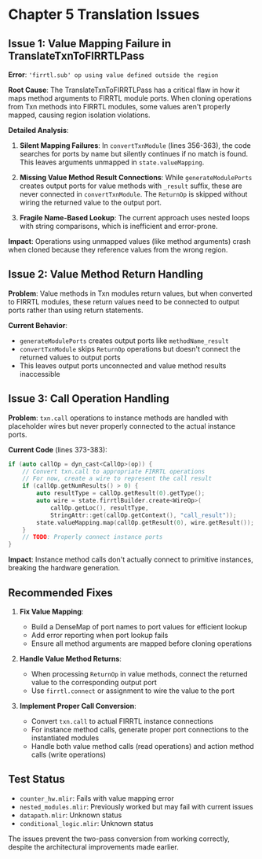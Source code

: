 # Chapter 5 Translation Issues

## Issue 1: Value Mapping Failure in TranslateTxnToFIRRTLPass

**Error**: `'firrtl.sub' op using value defined outside the region`

**Root Cause**: The TranslateTxnToFIRRTLPass has a critical flaw in how it maps method arguments to FIRRTL module ports. When cloning operations from Txn methods into FIRRTL modules, some values aren't properly mapped, causing region isolation violations.

**Detailed Analysis**:
1. **Silent Mapping Failures**: In `convertTxnModule` (lines 356-363), the code searches for ports by name but silently continues if no match is found. This leaves arguments unmapped in `state.valueMapping`.

2. **Missing Value Method Result Connections**: While `generateModulePorts` creates output ports for value methods with `_result` suffix, these are never connected in `convertTxnModule`. The `ReturnOp` is skipped without wiring the returned value to the output port.

3. **Fragile Name-Based Lookup**: The current approach uses nested loops with string comparisons, which is inefficient and error-prone.

**Impact**: Operations using unmapped values (like method arguments) crash when cloned because they reference values from the wrong region.

## Issue 2: Value Method Return Handling

**Problem**: Value methods in Txn modules return values, but when converted to FIRRTL modules, these return values need to be connected to output ports rather than using return statements.

**Current Behavior**:
- `generateModulePorts` creates output ports like `methodName_result`
- `convertTxnModule` skips `ReturnOp` operations but doesn't connect the returned values to output ports
- This leaves output ports unconnected and value method results inaccessible

## Issue 3: Call Operation Handling

**Problem**: `txn.call` operations to instance methods are handled with placeholder wires but never properly connected to the actual instance ports.

**Current Code** (lines 373-383):
```cpp
if (auto callOp = dyn_cast<CallOp>(op)) {
    // Convert txn.call to appropriate FIRRTL operations
    // For now, create a wire to represent the call result
    if (callOp.getNumResults() > 0) {
        auto resultType = callOp.getResult(0).getType();
        auto wire = state.firrtlBuilder.create<WireOp>(
            callOp.getLoc(), resultType,
            StringAttr::get(callOp.getContext(), "call_result"));
        state.valueMapping.map(callOp.getResult(0), wire.getResult());
    }
    // TODO: Properly connect instance ports
}
```

**Impact**: Instance method calls don't actually connect to primitive instances, breaking the hardware generation.

## Recommended Fixes

1. **Fix Value Mapping**:
   - Build a DenseMap of port names to port values for efficient lookup
   - Add error reporting when port lookup fails
   - Ensure all method arguments are mapped before cloning operations

2. **Handle Value Method Returns**:
   - When processing `ReturnOp` in value methods, connect the returned value to the corresponding output port
   - Use `firrtl.connect` or assignment to wire the value to the port

3. **Implement Proper Call Conversion**:
   - Convert `txn.call` to actual FIRRTL instance connections
   - For instance method calls, generate proper port connections to the instantiated modules
   - Handle both value method calls (read operations) and action method calls (write operations)

## Test Status

- `counter_hw.mlir`: Fails with value mapping error
- `nested_modules.mlir`: Previously worked but may fail with current issues
- `datapath.mlir`: Unknown status
- `conditional_logic.mlir`: Unknown status

The issues prevent the two-pass conversion from working correctly, despite the architectural improvements made earlier.